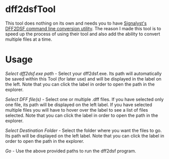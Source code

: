 # dff2dsfTool
This tool does nothing on its own and needs you to have [Signalyst's DFF2DSF command line conversion utility](https://www.signalyst.com/professional.html).
The reason I made this tool is to speed up the process of using their tool and also add the ability to convert multiple files at a time.

# Usage
*Select dff2dsf.exe path* - Select your dff2dsf.exe. Its path will automatically be saved within this Tool (for later use) and will be displayed in the label on the left. Note that you can click the label in order to open the path in the explorer.

*Select DFF file(s)* - Select one or multiple .dff files. If you have selected only one file, its path will be displayed on the left label. If you have selected multiple files you will have to hover over the label to see a list of files selected. Note that you can click the label in order to open the path in the explorer.

*Select Destination Folder* - Select the folder where you want the files to go. Its path will be displayed on the left label. Note that you can click the label in order to open the path in the explorer.

*Go* - Use the above provided paths to run the dff2dsf program.
